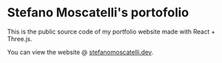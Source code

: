 # Stefano Moscatelli's portofolio

This is the public source code of my portfolio website made with React + Three.js.

You can view the website @ [stefanomoscatelli.dev](https://stefanomoscatelli.dev "The journey of a 3D spaceman").